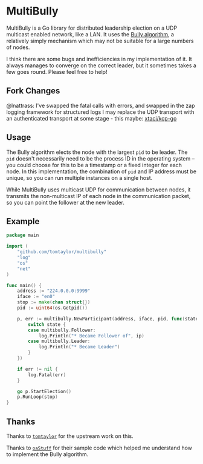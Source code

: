 # MultiBully

MultiBully is a Go library for distributed leadership election on a UDP multicast enabled network, like a LAN. It uses the [Bully algorithm](https://en.wikipedia.org/wiki/Bully_algorithm), a relatively simply mechanism which may not be suitable for a large numbers of nodes.

I think there are some bugs and inefficiencies in my implementation of it. It always manages to converge on the correct leader, but it sometimes takes a few goes round. Please feel free to help!

## Fork Changes
@lnattrass:
I've swapped the fatal calls with errors, and swapped in the zap logging framework for structured logs
I may replace the UDP transport with an authenticated transport at some stage - this maybe: [xtaci/kcp-go](https://github.com/xtaci/kcp-go)

## Usage

The Bully algorithm elects the node with the largest `pid` to be leader. The `pid` doesn't necessarily need to be the process ID in the operating system – you could choose for this to be a timestamp or a fixed integer for each node. In this implementation, the combination of `pid` and IP address must be unique, so you can run multiple instances on a single host.

While MultiBully uses multicast UDP for communication between nodes, it transmits the non-multicast IP of each node in the communication packet, so you can point the follower at the new leader.

## Example

```go
package main

import (
	"github.com/tomtaylor/multibully"
	"log"
	"os"
	"net"
)

func main() {
	address := "224.0.0.0:9999"
	iface := "en0"
	stop := make(chan struct{})
	pid := uint64(os.Getpid())

	p, err := multibully.NewParticipant(address, iface, pid, func(state int, ip *net.IP) {
		switch state {
		case multibully.Follower:
			log.Println("* Became Follower of", ip)
		case multibully.Leader:
			log.Println("* Became Leader")
		}
	})

	if err != nil {
		log.Fatal(err)
	}

	go p.StartElection()
	p.RunLoop(stop)
}
```

## Thanks

Thanks to [`tomtaylor`](https://github.com/tomtaylor/multibully) for the upstream work on this.

Thanks to [`oaStuff`](https://github.com/oaStuff/leaderElection) for their sample code which helped me understand how to implement the Bully algorithm.
